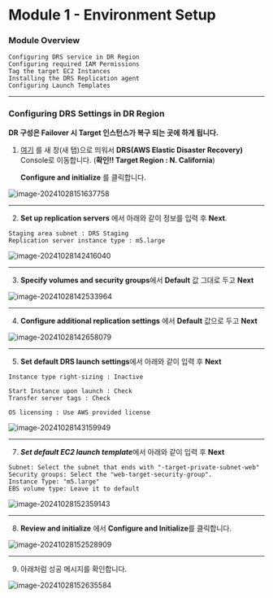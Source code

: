 # Module 1 - Environment Setup

### Module Overview

```
Configuring DRS service in DR Region
Configuring required IAM Permissions
Tag the target EC2 Instances
Installing the DRS Replication agent
Configuring Launch Templates
```



---

### Configuring DRS Settings in DR Region

**DR 구성은 Failover 시 Target 인스턴스가 복구 되는 곳에 하게 됩니다.**



1. [여기](https://us-west-1.console.aws.amazon.com/drs/home?region=us-west-1#/welcome) 를 새 창(새 탭)으로 띄워서 **DRS(AWS Elastic Disaster Recovery)** Console로 이동합니다. (**확인!! Target Region : N. California**)

   **Configure and initialize** 를 클릭합니다.

![image-20241028151637758](images/image-20241028151637758.png)



---

2. **Set up replication servers** 에서 아래와  같이 정보를 입력 후 **Next**.

```
Staging area subnet : DRS Staging
Replication server instance type : m5.large
```



![image-20241028142416040](images/image-20241028142416040.png)



---

3. **Specify volumes and security groups**에서 **Default** 값 그대로 두고 **Next**

![image-20241028142533964](images/image-20241028142533964.png)



---

4. **Configure additional replication settings** 에서 **Default** 값으로 두고 **Next**

![image-20241028142658079](images/image-20241028142658079.png)



---

5. **Set default DRS launch settings**에서 아래와 같이 입력 후 **Next**

```
Instance type right-sizing : Inactive

Start Instance upon launch : Check
Transfer server tags : Check

OS licensing : Use AWS provided license
```



![image-20241028143159949](images/image-20241028143159949.png)



---

7. ***Set default EC2 launch template***에서 아래와 같이 입력 후 **Next**

```
Subnet: Select the subnet that ends with "-target-private-subnet-web"
Security groups: Select the "web-target-security-group".
Instance Type: "m5.large"
EBS volume type: Leave it to default
```

![image-20241028152359143](images/image-20241028152359143.png)



---

8. **Review and initialize** 에서 **Configure and Initialize**를 클릭합니다.

![image-20241028152528909](images/image-20241028152528909.png)



---

9. 아래처럼 성공 메시지를 확인합니다.

![image-20241028152635584](images/image-20241028152635584.png)













